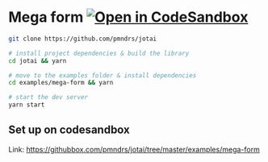 # Mega form [![Open in CodeSandbox](https://img.shields.io/badge/Open%20in-CodeSandbox-blue?style=flat-square&logo=codesandbox)](https://githubbox.com/pmndrs/jotai/tree/master/examples/mega-form)

```bash
git clone https://github.com/pmndrs/jotai

# install project dependencies & build the library
cd jotai && yarn

# move to the examples folder & install dependencies
cd examples/mega-form && yarn

# start the dev server
yarn start
```

## Set up on codesandbox

Link: https://githubbox.com/pmndrs/jotai/tree/master/examples/mega-form

